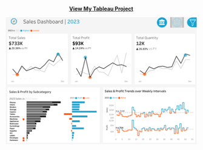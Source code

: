 <a href="[https://your-tableau-link.com](https://public.tableau.com/views/SalesandCustomerKPIDashboard_17398019037600/SalesDashboard?:language=en-US&:sid=&:redirect=auth&:display_count=n&:origin=viz_share_link)" target="_blank">
  <p style="text-align: center; font-weight: bold;">View My Tableau Project</p>
  <img src="Tableau-Projects/Sales Dashboard.png" width="600">
</a>
